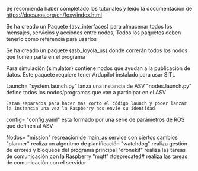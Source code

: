 Se recomienda haber completado los tutoriales y leído la documentación de https://docs.ros.org/en/foxy/index.html

Se ha creado un Paquete {asv_interfaces} para almacenar todos los mensajes, servicios y acciones entre nodos, Todos los paquetes deben tenerlo como referencia para usarlos

Se ha creado un paquete {asb_loyola_us} donde correrán todos los nodos que tomen parte en el programa

Para simulación {simulator} contiene nodos que ayudan a la publicación de datos. Este paquete requiere tener Ardupilot instalado para usar SITL

Launch=
	"system.launch.py" lanza una instancia de ASV
	"nodes.launch.py" define todos los nodos/programas que van a participar en el ASV
	
	Estan separados para hacer más corto el código launch y poder lanzar la instancia una vez la Raspberry nos envíe su identidad
	
config= 
	"config.yaml" esta formado por una serie de parámetros de ROS que definen al ASV
	


Nodos=
	"mission" recreación de main_as service con ciertos cambios
	"planner" realiza un algoritmo de planificación
	"watchdog" realiza gestión de errores y bloqueos del programa principal
	"dronekit" realiza las tareas de comunicación con la Raspberry
	"mqtt" #deprecated# realiza las tareas de comunicación con el servidor
	
	
	


